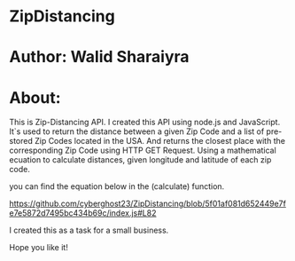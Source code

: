 # ZipDistancing
# Author: Walid Sharaiyra

# About:
This is Zip-Distancing API. I created this API using node.js and JavaScript.
It`s used to return the distance between a given Zip Code and a list of pre-stored Zip Codes located in the USA.
And returns the closest place with the corresponding Zip Code using HTTP GET Request.
Using a mathematical ecuation to calculate distances, given longitude and latitude of each zip code.

you can find the equation below in the (calculate) function.

https://github.com/cyberghost23/ZipDistancing/blob/5f01af081d652449e7fe7e5872d7495bc434b69c/index.js#L82

I created this as a task for a small business.



Hope you like it!
